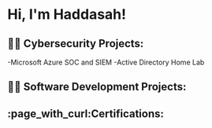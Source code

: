 <h1>Hi, I'm Haddasah! 

<h2>👨‍💻 Cybersecurity Projects:</h2>
-Microsoft Azure SOC and SIEM 
-Active Directory Home Lab 

<h2>👨‍💻 Software Development Projects:</h2>

<h2>:page_with_curl:Certifications:</h2>

